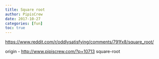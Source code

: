 ```yaml
---
title: Square root
author: PipisCrew
date: 2017-10-27
categories: [fun]
toc: true
---
```


https://www.reddit.com/r/oddlysatisfying/comments/791fx8/square_root/

origin - http://www.pipiscrew.com/?p=10713 square-root